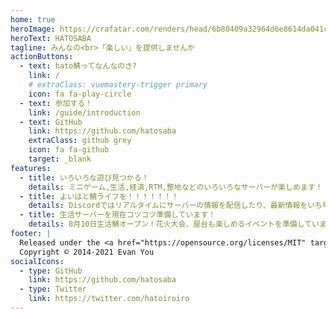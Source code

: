 ```yaml
---
home: true
heroImage: https://crafatar.com/renders/head/6b80409a32964d6e8614da041c5ec185
heroText: HATOSABA
tagline: みんなの<br>「楽しい」を提供しませんか
actionButtons:
  - text: hato鯖ってなんなのさ?
    link: /
    # extraClass: vuemastery-trigger primary
    icon: fa fa-play-circle
  - text: 参加する！
    link: /guide/introduction
  - text: GitHub
    link: https://github.com/hatosaba
    extraClass: github grey
    icon: fa fa-github
    target: _blank
features:
  - title: いろいろな遊び見つかる！
    details: ミニゲーム,生活,経済,RTM,整地などのいろいろなサーバーが楽しめます！
  - title: よいはと鯖ライフを！！！！！！！
    details: Discordではリアルタイムにサーバーの情報を配信したり、最新情報をいち早くゲットできたり、ほかのプレイヤーと交流したりできます。
  - title: 生活サーバーを現在コツコツ準備しています！
    details: 8月10日生活鯖オープン！花火大会、屋台も楽しめるイベントを準備しています！
footer: |
  Released under the <a href="https://opensource.org/licenses/MIT" target="_blank" rel="noopener">MIT License</a><br>
  Copyright © 2014-2021 Evan You
socialIcons:
  - type: GitHub
    link: https://github.com/hatosaba
  - type: Twitter
    link: https://twitter.com/hatoiroiro
---
```


<common-vuemastery-video-modal/>
